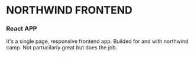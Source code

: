 # NORTHWIND FRONTEND
### React APP
It's a single page, responsive frontend app. Builded for and with northwind camp. Not partucilarly great but does the job.
